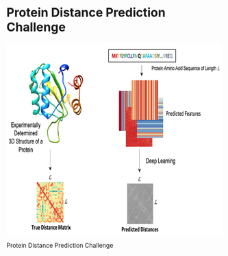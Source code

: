 # Protein Distance Prediction Challenge
<img src="pdp-problem.png" align="middle" height="450"/>

Protein Distance Prediction Challenge
